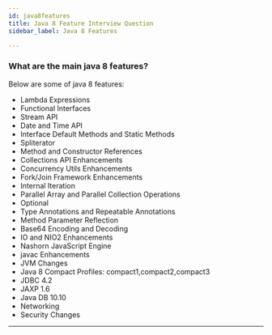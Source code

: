 ```yaml
---
id: java8features
title: Java 8 Feature Interview Question
sidebar_label: Java 8 Features

---
```


### What are the main java 8 features?
Below are some of java 8 features: 

- Lambda Expressions
- Functional Interfaces
- Stream API
- Date and Time API
- Interface Default Methods and Static Methods
- Spliterator
- Method and Constructor References
- Collections API Enhancements
- Concurrency Utils Enhancements
- Fork/Join Framework Enhancements
- Internal Iteration
- Parallel Array and Parallel Collection Operations
- Optional
- Type Annotations and Repeatable Annotations
- Method Parameter Reflection
- Base64 Encoding and Decoding
- IO and NIO2 Enhancements
- Nashorn JavaScript Engine
- javac Enhancements
- JVM Changes
- Java 8 Compact Profiles: compact1,compact2,compact3
- JDBC 4.2
- JAXP 1.6
- Java DB 10.10
- Networking
- Security Changes

---
